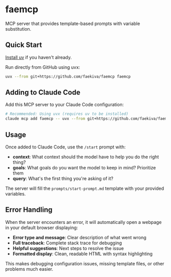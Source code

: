 # faemcp

MCP server that provides template-based prompts with variable substitution.

## Quick Start

[Install uv](https://docs.astral.sh/uv/getting-started/installation/) if you haven't already.

Run directly from GitHub using uvx:

```bash
uvx --from git+https://github.com/faekiva/faemcp faemcp
```

## Adding to Claude Code

Add this MCP server to your Claude Code configuration:

```bash
# Recommended: Using uvx (requires uv to be installed)
claude mcp add faemcp -- uvx --from git+https://github.com/faekiva/faemcp faemcp
```

## Usage

Once added to Claude Code, use the `/start` prompt with:
- **context**: What context should the model have to help you do the right thing?
- **goals**: What goals do you want the model to keep in mind? Prioritize them  
- **query**: What's the first thing you're asking of it?

The server will fill the `prompts/start-prompt.md` template with your provided variables.

## Error Handling

When the server encounters an error, it will automatically open a webpage in your default browser displaying:
- **Error type and message**: Clear description of what went wrong
- **Full traceback**: Complete stack trace for debugging
- **Helpful suggestions**: Next steps to resolve the issue
- **Formatted display**: Clean, readable HTML with syntax highlighting

This makes debugging configuration issues, missing template files, or other problems much easier.